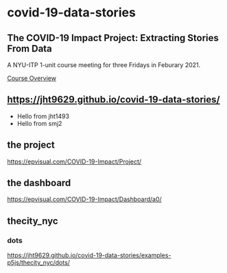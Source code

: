 # covid-19-data-stories

## The COVID-19 Impact Project: Extracting Stories From Data

A NYU-ITP 1-unit course meeting for three Fridays in Feburary 2021.

[Course Overview](./COVID-19-NYU-ITP-Course-Overview.pdf)

## https://jht9629.github.io/covid-19-data-stories/

- Hello from jht1493
- Hello from smj2

## the project

https://epvisual.com/COVID-19-Impact/Project/

## the dashboard

https://epvisual.com/COVID-19-Impact/Dashboard/a0/

## thecity_nyc

### dots

https://jht9629.github.io/covid-19-data-stories/examples-p5js/thecity_nyc/dots/
